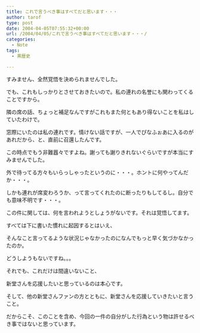 ```yaml
---
title: これで言うべき事はすべてだと思います・・・
author: tarof
type: post
date: 2004-04-05T07:55:32+00:00
url: /2004/04/05/これで言うべき事はすべてだと思います・・・/
categories:
  - Note
tags:
  - 黒歴史

---
```

すみません、全然覚悟を決められませんでした。
  
でも、これもしっかりとさせておきたいので。私の連れの名誉にも関わってくることですから。
  
隣の席の話、ちょっと補足なんですがこれもまた何ともあり得ないことを私はしていたわけで。
  
窓際にいたのは私の連れです。情けない話ですが、一人でぴなふぉあに入るのがあれだから、と、直前に召還したんです。
  
この時点でもう非難囂々ですよね。謝っても謝りきれないぐらいですが本当にすみませんでした。
  
外で待ってる方々もいらっしゃったというのに・・・。ホントに何やってんだか・・・。
  
しかも連れが席変わろうか、って言ってくれたのに断ったりもしてるし。自分でも意味不明です・・・。
  
この件に関しては、何を言われようとしょうがないです。それは覚悟してます。
  
すべては下に書いた慣れに起因するとはいえ、
  
そんなこと言ってるような状況じゃなかったのになんでもっと早く気づかなかったのか。
  
どうしようもないですね。。。

それでも、これだけは間違いないこと、
  
新堂さんを応援したいと思っているのは本心です。
  
そして、他の新堂さんファンの方とともに、新堂さんを応援していきたいと言うこと。
  
だからこそ、このことを含め、今回の一件の自分がした行為という物は許せるべき事ではないと思っています。